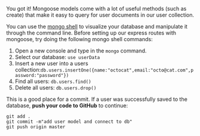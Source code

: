 You got it! Mongoose models come with a lot of useful methods (such as create) that make it easy to query for user documents in our user collection.

You can use the [mongo shell](https://docs.mongodb.com/manual/mongo/) to visualize your database and manipulate it through the command line. Before setting up our express routes with mongoose, try doing the following mongo shell commands:

1. Open a new console and type in the `mongo` command. 
2. Select our database: `use userData`
3. Insert a new user into a users collection:`db.users.insertOne({name:"octocat",email:"octo@cat.com",password:"password"})` 
4. Find all users: `db.users.find()`
5. Delete all users: `db.users.drop()`

This is a good place for a commit. If a user was successfully saved to the database, **push your code to GitHub** to continue:

```console
git add .
git commit -m"add user model and connect to db"
git push origin master
```